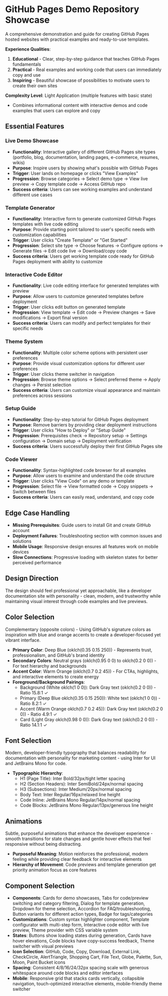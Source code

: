 # GitHub Pages Demo Repository Showcase

A comprehensive demonstration and guide for creating GitHub Pages hosted websites with practical examples and ready-to-use templates.

**Experience Qualities**:
1. **Educational** - Clear, step-by-step guidance that teaches GitHub Pages fundamentals
2. **Practical** - Real examples and working code that users can immediately copy and use
3. **Inspiring** - Beautiful showcase of possibilities to motivate users to create their own sites

**Complexity Level**: Light Application (multiple features with basic state)
- Combines informational content with interactive demos and code examples that users can explore and copy

## Essential Features

### Live Demo Showcase
- **Functionality**: Interactive gallery of different GitHub Pages site types (portfolio, blog, documentation, landing pages, e-commerce, resumes, wikis)
- **Purpose**: Inspire users by showing what's possible with GitHub Pages
- **Trigger**: User lands on homepage or clicks "View Examples"
- **Progression**: Browse categories → Select demo type → View live preview → Copy template code → Access GitHub repo
- **Success criteria**: Users can see working examples and understand different use cases

### Template Generator
- **Functionality**: Interactive form to generate customized GitHub Pages templates with live code editing
- **Purpose**: Provide starting point tailored to user's specific needs with customization capabilities
- **Trigger**: User clicks "Create Template" or "Get Started"
- **Progression**: Select site type → Choose features → Configure options → Generate files → Edit code live → Download/copy code
- **Success criteria**: Users get working template code ready for GitHub Pages deployment with ability to customize

### Interactive Code Editor
- **Functionality**: Live code editing interface for generated templates with preview
- **Purpose**: Allow users to customize generated templates before deployment
- **Trigger**: User clicks edit button on generated template
- **Progression**: View template → Edit code → Preview changes → Save modifications → Export final version
- **Success criteria**: Users can modify and perfect templates for their specific needs

### Theme System
- **Functionality**: Multiple color scheme options with persistent user preferences
- **Purpose**: Provide visual customization options for different user preferences
- **Trigger**: User clicks theme switcher in navigation
- **Progression**: Browse theme options → Select preferred theme → Apply changes → Persist selection
- **Success criteria**: Users can customize visual appearance and maintain preferences across sessions

### Setup Guide
- **Functionality**: Step-by-step tutorial for GitHub Pages deployment
- **Purpose**: Remove barriers by providing clear deployment instructions
- **Trigger**: User clicks "How to Deploy" or "Setup Guide"
- **Progression**: Prerequisites check → Repository setup → Settings configuration → Domain setup → Deployment verification
- **Success criteria**: Users successfully deploy their first GitHub Pages site

### Code Viewer
- **Functionality**: Syntax-highlighted code browser for all examples
- **Purpose**: Allow users to examine and understand the code structure
- **Trigger**: User clicks "View Code" on any demo or template
- **Progression**: Select file → View formatted code → Copy snippets → Switch between files
- **Success criteria**: Users can easily read, understand, and copy code

## Edge Case Handling
- **Missing Prerequisites**: Guide users to install Git and create GitHub account
- **Deployment Failures**: Troubleshooting section with common issues and solutions
- **Mobile Usage**: Responsive design ensures all features work on mobile devices
- **Slow Connections**: Progressive loading with skeleton states for better perceived performance

## Design Direction
The design should feel professional yet approachable, like a developer documentation site with personality - clean, modern, and trustworthy while maintaining visual interest through code examples and live previews.

## Color Selection
Complementary (opposite colors) - Using GitHub's signature colors as inspiration with blue and orange accents to create a developer-focused yet vibrant interface.

- **Primary Color**: Deep Blue (oklch(0.35 0.15 250)) - Represents trust, professionalism, and GitHub's brand identity
- **Secondary Colors**: Neutral grays (oklch(0.95 0 0) to oklch(0.2 0 0)) - For text hierarchy and backgrounds
- **Accent Color**: Warm Orange (oklch(0.7 0.2 45)) - For CTAs, highlights, and interactive elements to create energy
- **Foreground/Background Pairings**: 
  - Background (White oklch(1 0 0)): Dark Gray text (oklch(0.2 0 0)) - Ratio 15.8:1 ✓
  - Primary (Deep Blue oklch(0.35 0.15 250)): White text (oklch(1 0 0)) - Ratio 8.2:1 ✓
  - Accent (Warm Orange oklch(0.7 0.2 45)): Dark Gray text (oklch(0.2 0 0)) - Ratio 4.9:1 ✓
  - Card (Light Gray oklch(0.98 0 0)): Dark Gray text (oklch(0.2 0 0)) - Ratio 14.1:1 ✓

## Font Selection
Modern, developer-friendly typography that balances readability for documentation with personality for marketing content - using Inter for UI and JetBrains Mono for code.

- **Typographic Hierarchy**:
  - H1 (Page Title): Inter Bold/32px/tight letter spacing
  - H2 (Section Headers): Inter SemiBold/24px/normal spacing  
  - H3 (Subsections): Inter Medium/20px/normal spacing
  - Body Text: Inter Regular/16px/relaxed line height
  - Code Inline: JetBrains Mono Regular/14px/normal spacing
  - Code Blocks: JetBrains Mono Regular/13px/generous line height

## Animations
Subtle, purposeful animations that enhance the developer experience - smooth transitions for state changes and gentle hover effects that feel responsive without being distracting.

- **Purposeful Meaning**: Motion reinforces the professional, modern feeling while providing clear feedback for interactive elements
- **Hierarchy of Movement**: Code previews and template generation get priority animation focus as core features

## Component Selection
- **Components**: Cards for demo showcases, Tabs for code/preview switching and category filtering, Dialog for template generation, Dropdown for theme selection, Accordion for FAQ/troubleshooting, Button variants for different action types, Badge for tags/categories
- **Customizations**: Custom syntax highlighter component, Template configurator with multi-step form, Interactive code editor with live preview, Theme provider with CSS variable system
- **States**: Buttons show loading states during generation, Cards have hover elevations, Code blocks have copy-success feedback, Theme switcher with visual previews
- **Icon Selection**: GitHub, Code, Copy, Download, External Link, CheckCircle, AlertTriangle, Shopping Cart, File Text, Globe, Palette, Sun, Moon, Paint Bucket icons
- **Spacing**: Consistent 4/8/16/24/32px spacing scale with generous whitespace around code blocks and editor interfaces
- **Mobile**: Responsive grid that stacks cards vertically, collapsible navigation, touch-optimized interactive elements, mobile-friendly theme switcher